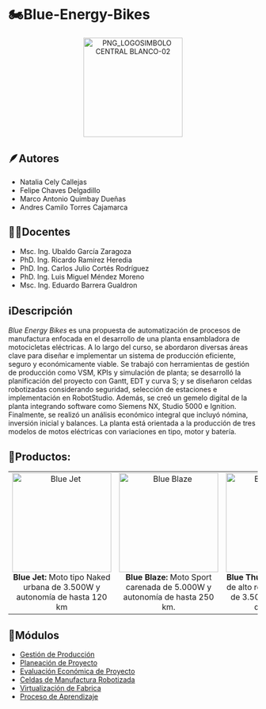 # 🏍️Blue-Energy-Bikes

<div align='center'> 
<img height="200" alt="PNG_LOGOSIMBOLO CENTRAL BLANCO-02" src="https://github.com/user-attachments/assets/2d573838-3c60-434e-b433-1e3430c8aa80" />
</div>

## 🪶Autores
* Natalia Cely Callejas
* Felipe Chaves Delgadillo
* Marco Antonio Quimbay Dueñas
* Andres Camilo Torres Cajamarca

## 👨‍🏫Docentes
* Msc. Ing. Ubaldo García Zaragoza                    
* PhD. Ing. Ricardo Ramírez Heredia           
* PhD. Ing. Carlos Julio Cortés Rodríguez  
* PhD. Ing. Luis Miguel Méndez Moreno
* Msc. Ing. Eduardo Barrera Gualdron

## ℹ️Descripción

_Blue Energy Bikes_ es una propuesta de automatización de procesos de manufactura enfocada en el desarrollo de una planta ensambladora de motocicletas eléctricas. A lo largo del curso, se abordaron diversas áreas clave para diseñar e implementar un sistema de producción eficiente, seguro y económicamente viable. Se trabajó con herramientas de gestión de producción como VSM, KPIs y simulación de planta; se desarrolló la planificación del proyecto con Gantt, EDT y curva S; y se diseñaron celdas robotizadas considerando seguridad, selección de estaciones e implementación en RobotStudio. Además, se creó un gemelo digital de la planta integrando software como Siemens NX, Studio 5000 e Ignition. Finalmente, se realizó un análisis económico integral que incluyó nómina, inversión inicial y balances. La planta está orientada a la producción de tres modelos de motos eléctricas con variaciones en tipo, motor y batería.

## 🛵Productos:

<div>

<table style="width: 100%; text-align: center;">
  <tr>
    <td>
      <img src="https://github.com/user-attachments/assets/92ad722c-30e4-4446-8cc3-66bd28c92fd8" alt="Blue Jet" style="width: 200px;"><br>
      <strong>Blue Jet:</strong> Moto tipo Naked urbana de 3.500W y autonomía de hasta 120 km
    </td>
    <td>
      <img src="https://github.com/user-attachments/assets/fd0a0bcc-07d4-4f9c-9edd-7f05fb0cb119" alt="Blue Blaze" style="width: 200px;"><br>
      <strong>Blue Blaze:</strong> Moto Sport carenada de 5.000W y autonomía de hasta 250 km.
    </td>
    <td>
      <img src="https://github.com/user-attachments/assets/fd0a0bcc-07d4-4f9c-9edd-7f05fb0cb119" alt="Blue Thunder" style="width: 200px;"><br>
      <strong>Blue Thunder:</strong> Moto Sport de alto rendimiento, motor de 3.500W y autonomía de 230 km.
    </td>
  </tr>
</table>

</div>

## 🔢Módulos

* [Gestión de Producción](Gestion_Produccion)
* [Planeación de Proyecto](Planeacion_Proyecto)
* [Evaluación Económica de Proyecto](Evaluacion_Economica)
* [Celdas de Manufactura Robotizada](Celdas_Robotizada)
* [Virtualización de Fabrica](Virtualizacion_Fabrica)
* [Proceso de Aprendizaje](Proceso_Aprendizaje)

